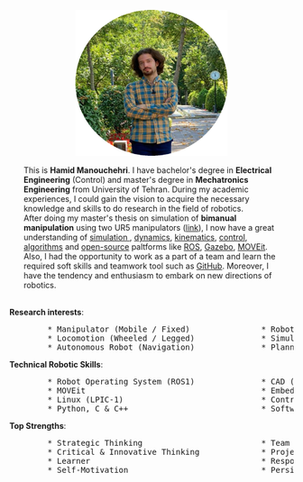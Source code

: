 <!-- For initial loading of page it must be `README.md` file, image and paragraphs are written in html for better control and configuration in web page, please do not convert them into markdown syntax. -->

<p style="text-align:center;">
  <img width="270" height="259" src="/img/bio_image/about_img.png" alt="my photo">
</p>

<p style="margin: 1% 5% 1% 5%">
This is <b>Hamid Manouchehri</b>. I have bachelor's degree in <b>Electrical Engineering</b> (Control) and master's degree in <b>Mechatronics Engineering</b> from University of Tehran. During my academic experiences, I could gain the vision to acquire the necessary knowledge and skills to do research in the field of robotics. <br>
After doing my master's thesis on simulation of <b>bimanual manipulation</b> using two UR5 manipulators (<a href="https://hamid-manouchehri.github.io/Development-and-Simulation-of-Bimanual-Object-Manipulation/">link</a>), I now have a great understanding of <u> simulation </u>, <u>dynamics</u>, <u>kinematics</u>, <u>control</u>, <u>algorithms</u> and <u>open-source</u> paltforms like <u>ROS</u>, <u>Gazebo</u>, <u>MOVEit</u>. Also, I had the opportunity to work as a part of a team and learn the required soft skills and teamwork tool such as <u>GitHub</u>. Moreover, I have the tendency and enthusiasm to embark on new directions of robotics. <br><br>

<b>Research interests</b>:
<pre>
        * Manipulator (Mobile / Fixed)               * Robot Control Algorithms
        * Locomotion (Wheeled / Legged)              * Simulation & Dynamic Modeling
        * Autonomous Robot (Navigation)              * Planning & Optimization
</pre>

<b>Technical Robotic Skills</b>:
<pre>
        * Robot Operating System (ROS1)              * CAD (SolidWorks)
        * MOVEit                                     * Embedded System Design (PIC MCU)
        * Linux (LPIC-1)                             * Control Engineering
        * Python, C & C++                            * Software and Hardware Troubleshooting
</pre>

<b>Top Strengths</b>:
<pre>
        * Strategic Thinking                         * Team Player 
        * Critical & Innovative Thinking             * Project Management
        * Learner                                    * Responsibility and Commitment
        * Self-Motivation                            * Persistence
</pre>
